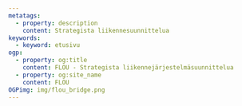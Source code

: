 ```yaml
---
metatags:
  - property: description
    content: Strategista liikennesuunnittelua
keywords:
  - keyword: etusivu
ogp:
  - property: og:title
    content: FLOU - Strategista liikennejärjestelmäsuunnittelua
  - property: og:site_name
    content: FLOU
OGPimg: img/flou_bridge.png
---
```

